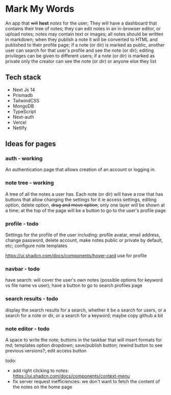 # Mark My Words

An app that ~~will~~ **host** *notes* for the user; They will have a dashboard that contains their tree of notes; they can edit notes in an in-browser editor, or upload notes; notes may contain text or images; all notes should be written in markdown; when they publish a note it will be converted to HTML and published to their profile page; if a note (or dir) is marked as public, another user can search for that user's profile and see the note (or dir); editing privileges can be given to different users; if a note (or dir) is marked as private only the creator can see the note (or dir) or anyone else they list 

## Tech stack

- Next Js 14
- Prismadb
- TailwindCSS
- MongoDB
- TypeScript
- Next-auth
- Vercel
- Netlify

## Ideas for pages

### auth - working

An authentication page that allows creation of an account or logging in.

### note tree - working

A tree of all the notes a user has. Each note (or dir) will have a row that has buttons that allow changing the settings for it ie access settings, editing option, delete option, ~~drag and move option~~; only one layer will be shown at a time; at the top of the page will be a button to go to the user's profile page

### profile - todo

Settings for the profile of the user including: profile avatar, email address, change password, delete account, make notes public or private by default, etc; configure note templates

https://ui.shadcn.com/docs/components/hover-card use for profile

### navbar - todo

have search: will cover the user's own notes (possible options for keyword vs file name vs user); have a button to go to search profiles page

### search results - todo

display the search results for a search, whether it be a search for users, or a search for a note or dir, or a search for a keyword; maybe copy github a bit

### note editor - todo

A space to write the note; buttons in the taskbar that will insert formats for md; templates option dropdown; save/publish button; rewind button to see previous versions?; edit access button 

todo:

- add right clicking to notes: https://ui.shadcn.com/docs/components/context-menu
- fix server request inefficiencies: we don't want to fetch the content of the notes on the home page